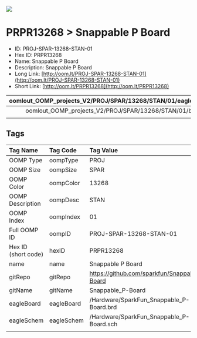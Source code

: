 


  
![][im]
# PRPR13268 > Snappable P Board

- ID: PROJ-SPAR-13268-STAN-01
- Hex ID: PRPR13268
- Name: Snappable P Board
- Description: Snappable P Board
- Long Link: [http://oom.lt/PROJ-SPAR-13268-STAN-01](http://oom.lt/PROJ-SPAR-13268-STAN-01)
- Short Link: [http://oom.lt/PRPR13268](http://oom.lt/PRPR13268)
  

|oomlout_OOMP_projects_V2/PROJ/SPAR/13268/STAN/01/eagleSchemImage.png|oomlout_OOMP_projects_V2/PROJ/SPAR/13268/STAN/01/kicadPcb3dFront.png|oomlout_OOMP_projects_V2/PROJ/SPAR/13268/STAN/01/kicadPcb3dBack.png|oomlout_OOMP_projects_V2/PROJ/SPAR/13268/STAN/01/kicadPcb3d.png|
| :---: | :---: | :---: | :---: |
|oomlout_OOMP_projects_V2/PROJ/SPAR/13268/STAN/01/bomBack.png|oomlout_OOMP_projects_V2/PROJ/SPAR/13268/STAN/01/bomFront.png|oomlout_OOMP_projects_V2/PROJ/SPAR/13268/STAN/01/pcbdraw.svg|oomlout_OOMP_projects_V2/PROJ/SPAR/13268/STAN/01/pcbdrawBack.svg|
|||||

## Tags
  

|Tag Name|Tag Code|Tag Value|
| :--- | :--- | :--- |
|OOMP Type|oompType|PROJ|
|OOMP Size|oompSize|SPAR|
|OOMP Color|oompColor|13268|
|OOMP Description|oompDesc|STAN|
|OOMP Index|oompIndex|01|
|Full OOMP ID|oompID|PROJ-SPAR-13268-STAN-01|
|Hex ID (short code)|hexID|PRPR13268|
|name|name|Snappable P Board|
|gitRepo|gitRepo|https://github.com/sparkfun/Snappable_P-Board|
|gitName|gitName|Snappable_P-Board|
|eagleBoard|eagleBoard|/Hardware/SparkFun_Snappable_P-Board.brd|
|eagleSchem|eagleSchem|/Hardware/SparkFun_Snappable_P-Board.sch|
||||



[im]: PROJ/SPAR/13268/STAN/01/kicadPcb3d_450.png
